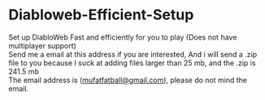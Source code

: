 # Diabloweb-Efficient-Setup
Set up DiabloWeb Fast and efficiently for you to play (Does not have multiplayer support)                                                                                   
Send me a email at this address if you are interested, And i will send a .zip file to you because I suck at adding files larger than 25 mb, and the .zip is 241.5 mb                                        
The email address is (mufatfatball@gmail.com), please do not mind the email.
